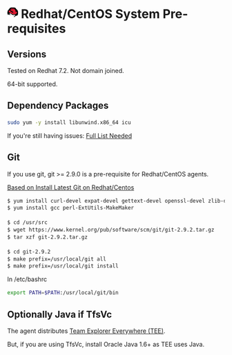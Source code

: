 

# ![redhat](../res/redhat_med.png) Redhat/CentOS System Pre-requisites

## Versions

Tested on Redhat 7.2.  Not domain joined.

64-bit supported.

## Dependency Packages

```bash
sudo yum -y install libunwind.x86_64 icu
```
If you're still having issues:
[Full List Needed](https://github.com/dotnet/core/blob/master/Documentation/prereqs.md)

## Git

If you use git, git >= 2.9.0 is a pre-requisite for Redhat/CentOS agents.

[Based on Install Latest Git on Redhat/Centos](http://tecadmin.net/install-git-2-x-on-centos-rhel-and-fedora/#)

```bash
$ yum install curl-devel expat-devel gettext-devel openssl-devel zlib-devel
$ yum install gcc perl-ExtUtils-MakeMaker

$ cd /usr/src
$ wget https://www.kernel.org/pub/software/scm/git/git-2.9.2.tar.gz
$ tar xzf git-2.9.2.tar.gz

$ cd git-2.9.2
$ make prefix=/usr/local/git all
$ make prefix=/usr/local/git install
```

In /etc/bashrc
```bash
export PATH=$PATH:/usr/local/git/bin
```

## Optionally Java if TfsVc

The agent distributes [Team Explorer Everywhere (TEE)](https://www.visualstudio.com/products/team-explorer-everywhere-vs.aspx).

But, if you are using TfsVc, install Oracle Java 1.6+ as TEE uses Java.

